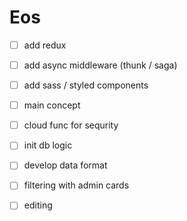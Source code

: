 # Eos 

- [ ] add redux
- [ ] add async middleware (thunk / saga)
- [ ] add sass / styled components

- [ ] main concept
- [ ] cloud func for sequrity
- [ ] init db logic
- [ ] develop data format
- [ ] filtering with admin cards
- [ ] editing

